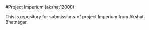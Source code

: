 #Project Imperium (akshat12000)

This is repository for submissions of project Imperium from Akshat Bhatnagar.
